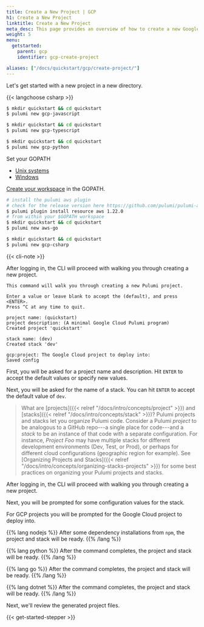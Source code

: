 ```yaml
---
title: Create a New Project | GCP
h1: Create a New Project
linktitle: Create a New Project
meta_desc: This page provides an overview of how to create a new Google Cloud (GCP) + Pulumi project.
weight: 5
menu:
  getstarted:
    parent: gcp
    identifier: gcp-create-project

aliases: ["/docs/quickstart/gcp/create-project/"]
---
```


Let's get started with a new project in a new directory.

{{< langchoose csharp >}}

<div class="language-prologue-javascript"></div>

```bash
$ mkdir quickstart && cd quickstart
$ pulumi new gcp-javascript
```

<div class="language-prologue-typescript"></div>

```bash
$ mkdir quickstart && cd quickstart
$ pulumi new gcp-typescript
```

<div class="language-prologue-python"></div>

```bash
$ mkdir quickstart && cd quickstart
$ pulumi new gcp-python
```

<div class="language-prologue-go"></div>

Set your GOPATH
* [Unix systems](https://github.com/golang/go/wiki/SettingGOPATH#unix-systems)
* [Windows](https://github.com/golang/go/wiki/SettingGOPATH#windows)

[Create your workspace](https://golang.org/doc/gopath_code.html) in the GOPATH.

```bash
# install the pulumi aws plugin
# check for the release version here https://github.com/pulumi/pulumi-aws/releases
$ pulumi plugin install resource aws 1.22.0
# from within your $GOPATH workspace
$ mkdir quickstart && cd quickstart
$ pulumi new aws-go
```

<div class="language-prologue-csharp"></div>

```bash
$ mkdir quickstart && cd quickstart
$ pulumi new gcp-csharp
```

{{< cli-note >}}

After logging in, the CLI will proceed with walking you through creating a new project.

```
This command will walk you through creating a new Pulumi project.

Enter a value or leave blank to accept the (default), and press <ENTER>.
Press ^C at any time to quit.

project name: (quickstart)
project description: (A minimal Google Cloud Pulumi program)
Created project 'quickstart'

stack name: (dev)
Created stack 'dev'

gcp:project: The Google Cloud project to deploy into:
Saved config
```

First, you will be asked for a project name and description. Hit `ENTER` to accept the default values or specify new values.

Next, you will be asked for the name of a stack. You can hit `ENTER` to accept the default value of `dev`.

> What are [projects]({{< relref "/docs/intro/concepts/project" >}}) and [stacks]({{< relref "/docs/intro/concepts/stack" >}})? Pulumi projects and stacks let you organize Pulumi code. Consider a Pulumi _project_ to be analogous to a GitHub repo---a single place for code---and a _stack_ to be an instance of that code with a separate configuration. For instance, _Project Foo_ may have multiple stacks for different development environments (Dev, Test, or Prod), or perhaps for different cloud configurations (geographic region for example). See [Organizing Projects and Stacks]({{< relref "/docs/intro/concepts/organizing-stacks-projects" >}}) for some best practices on organizing your Pulumi projects and stacks.

After logging in, the CLI will proceed with walking you through creating a new project.

Next, you will be prompted for some configuration values for the stack.

For GCP projects you will be prompted for the Google Cloud project to deploy into.

{{% lang nodejs %}}
After some dependency installations from `npm`, the project and stack will be ready.
{{% /lang %}}

{{% lang python %}}
After the command completes, the project and stack will be ready.
{{% /lang %}}

{{% lang go %}}
After the command completes, the project and stack will be ready.
{{% /lang %}}

{{% lang dotnet %}}
After the command completes, the project and stack will be ready.
{{% /lang %}}

Next, we'll review the generated project files.

{{< get-started-stepper >}}
